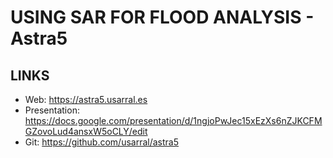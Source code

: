 # USING SAR FOR FLOOD ANALYSIS - Astra5
## LINKS ##
- Web: https://astra5.usarral.es
- Presentation: https://docs.google.com/presentation/d/1ngjoPwJec15xEzXs6nZJKCFMGZovoLud4ansxW5oCLY/edit
- Git: https://github.com/usarral/astra5
